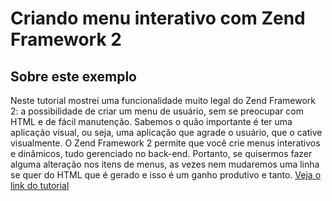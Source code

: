 Criando menu interativo com Zend Framework 2
=======================

Sobre este exemplo
------------
Neste tutorial mostrei uma funcionalidade muito legal do Zend Framework 2: 
a possibilidade de criar um menu de usuário, sem se preocupar com HTML e de fácil manutenção.
Sabemos o quão importante é ter uma aplicação visual, ou seja, uma aplicação que agrade o usuário, 
que o cative visualmente. O Zend Framework 2 permite que você crie menus interativos e dinâmicos, 
tudo gerenciado no back-end. Portanto, se quisermos fazer alguma alteração nos itens de menus, 
as vezes nem mudaremos uma linha se quer do HTML que é gerado e isso é um ganho produtivo e tanto.
[Veja o link do tutorial](http://www.schoolofnet.com/2015/03/criando-menu-interativo-com-zend-framework-2/)